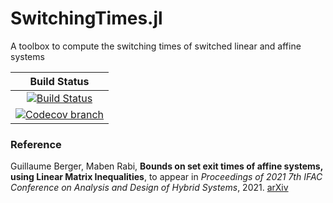 # SwitchingTimes.jl

A toolbox to compute the switching times of switched linear and affine systems

| **Build Status** |
|:----------------:|
| [![Build Status][build-img]][build-url] |
| [![Codecov branch][codecov-img]][codecov-url] |

[build-img]: https://github.com/guberger/SwitchingTimes.jl/workflows/CI/badge.svg?branch=main
[build-url]: https://github.com/guberger/SwitchingTimes.jl/actions?query=workflow%3ACI
[codecov-img]: http://codecov.io/github/guberger/SwitchingTimes.jl/coverage.svg?branch=main
[codecov-url]: http://codecov.io/github/guberger/SwitchingTimes.jl?branch=main

### Reference

Guillaume Berger, Maben Rabi, **Bounds on set exit times of affine systems, using Linear Matrix Inequalities**, to appear in _Proceedings of 2021 7th IFAC Conference on Analysis and Design of Hybrid Systems_, 2021. [arXiv](https://arxiv.org/abs/2104.12682)

